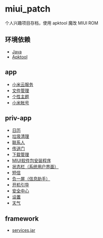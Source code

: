 # miui_patch

个人兴趣项目存档，使用 apktool 魔改 MIUI ROM
​
## 环境依赖
- [Java](http://www.oracle.com/technetwork/pt/java/javase/downloads/index.html)
- [Apktool](https://ibotpeaches.github.io/Apktool/install/)
​
## app
- [小米云服务](https://github.com/a857112551/miui_patch/tree/v9.5/patch/app/CloudService.md)
- [文件管理](https://github.com/a857112551/miui_patch/tree/v9.5/patch/app/FileExplorer.md)
- [个性主题](https://github.com/a857112551/miui_patch/tree/v9.5/patch/app/ThemeManager.md)
- [小米帐号](https://github.com/a857112551/miui_patch/tree/v9.5/patch/app/XiaomiAccount.md)
​
## priv-app
- [日历](https://github.com/a857112551/miui_patch/tree/v9.5/patch/priv-app/Calendar.md)
- [垃圾清理](https://github.com/a857112551/miui_patch/tree/v9.5/patch/priv-app/CleanMaster.md)
- [联系人](https://github.com/a857112551/miui_patch/tree/v9.5/patch/priv-app/Contacts.md)
- [传送门](https://github.com/a857112551/miui_patch/tree/v9.5/patch/priv-app/ContentExtension.md)
- [下载管理](https://github.com/a857112551/miui_patch/tree/v9.5/patch/priv-app/DownloadProviderUi.md)
- [MIUI软件包安装程序](https://github.com/a857112551/miui_patch/tree/v9.5/patch/priv-app/MiuiPackageInstaller.md)
- [状态栏（系统用户界面）](https://github.com/a857112551/miui_patch/tree/v9.5/patch/priv-app/MiuiSystemUI.md)
- [短信](https://github.com/a857112551/miui_patch/tree/v9.5/patch/priv-app/Mms.md)
- [负一屏（信息助手）](https://github.com/a857112551/miui_patch/tree/v9.5/patch/priv-app/PersonalAssistant.md)
- [开机引导](https://github.com/a857112551/miui_patch/tree/v9.5/patch/priv-app/Provision.md)
- [安全中心](https://github.com/a857112551/miui_patch/tree/v9.5/patch/priv-app/SecurityCenter.md)
- [设置](https://github.com/a857112551/miui_patch/tree/v9.5/patch/priv-app/Settings.md)
- [天气](https://github.com/a857112551/miui_patch/tree/v9.5/patch/priv-app/Weather.md)
​
## framework
- [services.jar](https://github.com/a857112551/miui_patch/tree/v9.5/patch/app/framework/services.md)
